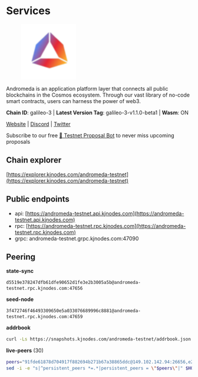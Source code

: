 # Services

<figure><img src="https://raw.githubusercontent.com/kj89/cosmos-images/main/logos/andromeda.png" width="150" alt=""><figcaption></figcaption></figure>

Andromeda is an application platform layer that connects all  public blockchains in the Cosmos ecosystem. Through our vast  library of no-code smart contracts, users can harness the power of web3.

**Chain ID**: galileo-3 | **Latest Version Tag**: galileo-3-v1.1.0-beta1 | **Wasm**: ON

[Website](https://www.andromedaprotocol.io) | [Discord](https://discord.gg/wzM3kSN3sE) | [Twitter](https://twitter.com/andromedaprot)



Subscribe to our free [🤖 Testnet Proposal Bot](https://t.me/kjnodes_testnet_proposal_bot) to never miss upcoming proposals


## Chain explorer
[https://explorer.kjnodes.com/andromeda-testnet](https://explorer.kjnodes.com/andromeda-testnet)

## Public endpoints

* api: [https://andromeda-testnet.api.kjnodes.com](https://andromeda-testnet.api.kjnodes.com)
* rpc: [https://andromeda-testnet.rpc.kjnodes.com](https://andromeda-testnet.rpc.kjnodes.com)
* grpc: andromeda-testnet.grpc.kjnodes.com:47090

## Peering

**state-sync**

```text
d5519e378247dfb61dfe90652d1fe3e2b3005a5b@andromeda-testnet.rpc.kjnodes.com:47656
```

**seed-node**

```text
3f472746f46493309650e5a033076689996c8881@andromeda-testnet.rpc.kjnodes.com:47659
```

**addrbook**
```bash
curl -Ls https://snapshots.kjnodes.com/andromeda-testnet/addrbook.json > $HOME/.andromedad/config/addrbook.json
```

**live-peers** (30)
```bash
peers="91fde61878d704917f882694b271b67a38865ddc@149.102.142.94:26656,e2efe3e1d7e0ed2e5b6a1b384c47f745e9f205ac@65.108.141.109:31656,94fdba93b79d27701896d65d8e60155e06326532@65.109.63.110:15656,cd3c6f22825b3208400558bd123009c9de0a636c@217.164.2.34:26656,7649ae1ea0dd5f640ac7dd7632a0866cf65e3aa4@31.220.90.78:26656,3d25f45062b5f3f49a87d38300ca0f657a9c853f@84.252.159.238:02656,200513402a2e1faf0b8ac5c7d3187ad4816c8c36@207.180.236.115:11656,27e4aeaf8ef79a25904cd1042cf25ac6a1a0e7e5@103.180.28.220:26656,a4d291d17d8e74979e7db5a1e936269835e802af@194.165.59.78:26656,93e418796bf3b5d8cd319983269c99db83cb2ba6@5.161.78.48:16656,1d94f397352dc20be4b56e4bfd9305649cbac778@65.108.232.150:20095,9e14886f7a34c73e65eafb209a9215e2848e9e76@65.108.41.172:29456,385bda41dc8ce86d0dd4c99d3cf371ca8fccfeb6@135.125.189.131:20095,443a51f595c9ca16273ca6146db1375e4223a91f@172.93.110.154:26656,85953732c4eb5165724ac6db331240ff0815daf1@1.15.104.210:26656,05b853c6022c51b2065665e66876e27aee9fed59@149.102.140.189:26656,9230896c5f22a363eed1c3bd3ed8068134b1dedd@124.120.20.220:26656,6d59b44efa40c4a03a24bf598b6cd662e8003655@135.181.96.66:26656,3b998a882d8d9bcb2869eef988af86254e0e9602@89.116.29.20:26656,27e8536dcd52c0ca8a733106a1e278255fe334d4@194.163.187.175:47656,41681200a0e60e9477181db813e1894684020378@194.233.92.77:26656,00171178f5d8b22d1a3396d9388adbb8ec1c0541@38.242.208.162:36656,5f7a675b1d496e73f71b3c69a909091dc49b8366@136.243.136.241:14656,20248068f368f5d1eda74646d2bfd1fcdaffb3e1@89.58.59.75:60656,e48268700eb185984c0ab60b3cb14ca9e545fb4c@168.119.124.244:26656,b6dd58949a8b9c03349bdbec8aeeccd5e0d39283@31.220.74.50:26656,e8f8c97c65b3e65797eca3489de7c1682e85d4df@78.25.143.46:47656,03603fb96ded3aabe7451efad31fb8d0c523a0ee@146.19.75.97:26656,5cfce64114f98e29878567bdd1adbebe18670fc6@65.108.231.124:30656,d5519e378247dfb61dfe90652d1fe3e2b3005a5b@65.109.68.190:47656"
sed -i -e "s|^persistent_peers *=.*|persistent_peers = \"$peers\"|" $HOME/.andromedad/config/config.toml
```
